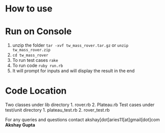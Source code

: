How to use
==========

Run on Console
==============
1. unzip the folder `tar -xvf tw_mass_rover.tar.gz` or `unzip tw_mass_rover.zip`
2. `cd tw_mass_rover`
3. To run test cases `rake`
4. To run code `ruby run.rb`
5. It will prompt for inputs and will display the result in the end

Code Location
=============
 Two classes under lib directory
		1. rover.rb
		2. Plateau.rb
 Test cases under test/unit directory
		1. plateau_test.rb
		2. rover_test.rb
		
For any queries and questions contact akshay[dot]aries11[at]gmail[dot]com
**Akshay Gupta**
